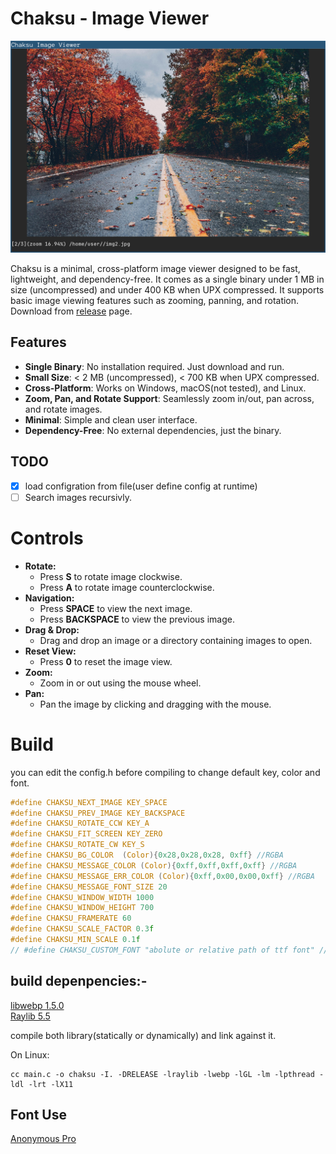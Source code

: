 # Chaksu - Image Viewer

![screenshot1](screenshot/1.png)

Chaksu is a minimal, cross-platform image viewer designed to be fast, lightweight, and dependency-free. It comes as a single binary under 1 MB in size (uncompressed) and under 400 KB when UPX compressed. It supports basic image viewing features such as zooming, panning, and rotation.
Download from [release](https://github.com/jagannathhari/Chaksu/releases) page.

## Features

- **Single Binary**: No installation required. Just download and run.
- **Small Size**: < 2 MB (uncompressed), < 700 KB when UPX compressed.
- **Cross-Platform**: Works on Windows, macOS(not tested), and Linux.
- **Zoom, Pan, and Rotate Support**: Seamlessly zoom in/out, pan across, and rotate images.
- **Minimal**: Simple and clean user interface.
- **Dependency-Free**: No external dependencies, just the binary.

## TODO
- [x] load configration from file(user define config at runtime)
- [ ] Search images recursivly.

# Controls

- **Rotate:**
  - Press **S** to rotate image clockwise.
  - Press **A** to rotate image counterclockwise.
- **Navigation:**
  - Press **SPACE** to view the next image.
  - Press **BACKSPACE** to view the previous image.
- **Drag & Drop:**
  - Drag and drop an image or a directory containing images to open.
- **Reset View:**
  - Press **0** to reset the image view.
- **Zoom:**
  - Zoom in or out using the mouse wheel.
- **Pan:**
  - Pan the image by clicking and dragging with the mouse.


# Build

you can edit the config.h before compiling to change default key, color and font.

```c
#define CHAKSU_NEXT_IMAGE KEY_SPACE
#define CHAKSU_PREV_IMAGE KEY_BACKSPACE
#define CHAKSU_ROTATE_CCW KEY_A
#define CHAKSU_FIT_SCREEN KEY_ZERO
#define CHAKSU_ROTATE_CW KEY_S
#define CHAKSU_BG_COLOR  (Color){0x28,0x28,0x28, 0xff} //RGBA
#define CHAKSU_MESSAGE_COLOR (Color){0xff,0xff,0xff,0xff} //RGBA
#define CHAKSU_MESSAGE_ERR_COLOR (Color){0xff,0x00,0x00,0xff} //RGBA
#define CHAKSU_MESSAGE_FONT_SIZE 20
#define CHAKSU_WINDOW_WIDTH 1000
#define CHAKSU_WINDOW_HEIGHT 700
#define CHAKSU_FRAMERATE 60
#define CHAKSU_SCALE_FACTOR 0.3f
#define CHAKSU_MIN_SCALE 0.1f
// #define CHAKSU_CUSTOM_FONT "abolute or relative path of ttf font" // ttf font file path

```
## build depenpencies:-
[libwebp 1.5.0](https://github.com/webmproject/libwebp/releases/tag/v1.5.0)<br>
[Raylib 5.5](https://github.com/raysan5/raylib/releases/tag/5.5)<br>

compile both library(statically or dynamically) and link against it.<br>

On Linux:

```
cc main.c -o chaksu -I. -DRELEASE -lraylib -lwebp -lGL -lm -lpthread -ldl -lrt -lX11
```
## Font Use
[Anonymous Pro](https://www.marksimonson.com/fonts/view/anonymous-pro/)
